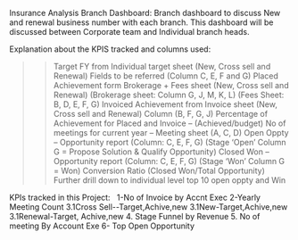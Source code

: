 Insurance Analysis Branch Dashboard: Branch dashboard to discuss New and renewal business number with each branch. This dashboard will be discussed between Corporate team and Individual branch heads.

Explanation about the KPIS tracked and columns used:

>> Target FY from Individual target sheet (New, Cross sell and Renewal) Fields to be referred (Column C, E, F and G)
>> Placed Achievement form Brokerage + Fees sheet (New, Cross sell and Renewal) (Brokerage sheet: Column G, J, M, K, L) (Fees Sheet: B, D, E, F, G)
>> Invoiced Achievement from Invoice sheet (New, Cross sell and Renewal) Column (B, F, G, J)
>> Percentage of Achievement for Placed and Invoice – (Achieved/budget)
>> No of meetings for current year – Meeting sheet (A, C, D)
>> Open Oppty – Opportunity report (Column: C, E, F, G) (Stage ‘Open’ Column G = Propose Solution & Qualify Opportunity)
>> Closed Won – Opportunity report (Column: C, E, F, G) (Stage ‘Won’ Column G = Won)
>> Conversion Ratio (Closed Won/Total Opportunity)
>> Further drill down to individual level top 10 open oppty and Win 

KPIs tracked in this Project:
 
1-No of Invoice by Accnt Exec
2-Yearly Meeting Count
3.1Cross Sell--Target,Achive,new
3.1New-Target,Achive,new
3.1Renewal-Target, Achive,new
4. Stage Funnel by Revenue
5. No of meeting By Account Exe
6- Top Open Opportunity


